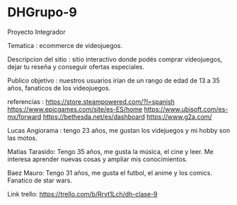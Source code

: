 # DHGrupo-9
Proyecto Integrador

Tematica : ecommerce de videojuegos.

Descripcion del sitio : sitio interactivo donde podés comprar videojuegos, dejar tu reseña y conseguir ofertas especiales.

Publico objetivo : nuestros usuarios irían de un rango de edad de 13 a 35 años, fanaticos de los videojuegos.

referencias : 
https://store.steampowered.com/?l=spanish
https://www.epicgames.com/site/es-ES/home
https://www.ubisoft.com/es-mx/forward
https://bethesda.net/es/dashboard
https://www.g2a.com/

Lucas Angiorama : tengo 23 años, me gustan los videjuegos y mi hobby son las motos. 

Matías Tarasido: Tengo 35 años, me gusta la música, el cine y leer. Me interesa aprender nuevas cosas y ampliar mis conocimientos.

Baez Mauro: Tengo 31 años, me gusta el futbol, el anime y los comics. Fanatico de star wars.

Link trello: https://trello.com/b/Rrvt1Lch/dh-clase-9

